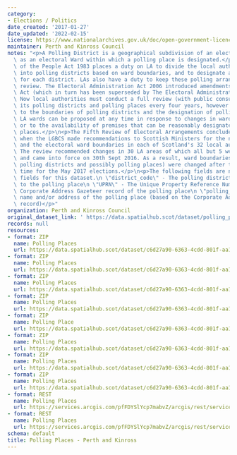 ```yaml
---
category:
- Elections / Politics
date_created: '2017-01-27'
date_updated: '2022-02-15'
license: https://www.nationalarchives.gov.uk/doc/open-government-licence/version/3/
maintainer: Perth and Kinross Council
notes: "<p>A Polling District is a geographical subdivision of an electoral area such\
  \ as an electoral Ward within which a polling place is designated.</p>\n<p>The Representation\
  \ of the People Act 1983 places a duty on LA to divide the local authority area\
  \ into polling districts based on ward boundaries, and to designate a polling place\
  \ for each district. LAs also have a duty to keep these polling arrangements under\
  \ review. The Electoral Administration Act 2006 introduced amendments to the 1983\
  \ Act (which in turn has been superseded by The Electoral Administration Act 2013).\
  \ Now local authorities must conduct a full review (with public consultation) of\
  \ its polling districts and polling places every four years, however adjustments\
  \ to the boundaries of polling districts and the designation of polling places within\
  \ LA wards can be proposed at any time in response to changes in ward boundaries\
  \ or to the availability of premises that can be reasonably designated as polling\
  \ places.</p>\n<p>The Fifth Review of Electoral Arrangements concluded in May 2016\
  \ when the LGBCS made recommendations to Scottish Ministers for the number of Councillors\
  \ and the electoral ward boundaries in each of Scotland's 32 local authorities.\
  \ The review recommended changes in 30 LA areas of which all but 5 were accepted\
  \ and came into force on 30th Sept 2016. As a result, ward boundaries (and therefore\
  \ polling districts and possibly polling places) were changed after this date in\
  \ time for the May 2017 elections.</p>\n<p>The following fields are now MANDATORY\
  \ fields for this dataset.\n \"district_code\" - The polling district code linked\
  \ to the polling place\n \"UPRN\" - The Unique Property Reference Number for the\
  \ Corporate Address Gazeteer record of the polling place\n \"polling_place\" - The\
  \ name and/or address of the polling place (based on the Corporate Address Gazeteer\
  \ record)</p>"
organization: Perth and Kinross Council
original_dataset_link: ' https://data.spatialhub.scot/dataset/polling_places-pk'
records: null
resources:
- format: ZIP
  name: Polling Places
  url: https://data.spatialhub.scot/dataset/c6d27a90-6363-4cdd-801f-aa1b205193dd/resource/fb0f55a5-4f9d-4211-ac88-7b0df9cf87d2/download/pollingplaces2016dec.zip
- format: ZIP
  name: Polling Places
  url: https://data.spatialhub.scot/dataset/c6d27a90-6363-4cdd-801f-aa1b205193dd/resource/97ce3150-8ce9-4f11-a51f-0a3896d34405/download/pollingplaces.zip
- format: ZIP
  name: Polling Places
  url: https://data.spatialhub.scot/dataset/c6d27a90-6363-4cdd-801f-aa1b205193dd/resource/1e406a5d-31bd-456c-9adf-01bcd38c583b/download/polling_places_2019_mar.zip
- format: ZIP
  name: Polling Places
  url: https://data.spatialhub.scot/dataset/c6d27a90-6363-4cdd-801f-aa1b205193dd/resource/bf53b2b5-3786-4249-b9ab-9870bc2e2f94/download/polling_places_2019_jul.zip
- format: ZIP
  name: Polling Place
  url: https://data.spatialhub.scot/dataset/c6d27a90-6363-4cdd-801f-aa1b205193dd/resource/bfe64b5b-2242-4a90-8949-e8852f237839/download/polling_places_2019_aug20.zip
- format: ZIP
  name: Polling Places
  url: https://data.spatialhub.scot/dataset/c6d27a90-6363-4cdd-801f-aa1b205193dd/resource/a9b6b554-13f5-4799-a98e-a9bf21c08c7f/download/polling_places.zip
- format: ZIP
  name: Polling Places
  url: https://data.spatialhub.scot/dataset/c6d27a90-6363-4cdd-801f-aa1b205193dd/resource/2d8ba216-63ce-4a0f-8938-d0ba0370cf64/download/polling_places.zip
- format: ZIP
  name: Polling Places
  url: https://data.spatialhub.scot/dataset/c6d27a90-6363-4cdd-801f-aa1b205193dd/resource/3f7d383f-8faf-4aea-aaa7-8fd153f1dcc9/download/polling_places.zip
- format: REST
  name: Polling Places
  url: https://services.arcgis.com/pfFDYSlYcp7mabvZ/arcgis/rest/services/Polling_places/FeatureServer
- format: REST
  name: Polling Places
  url: https://services.arcgis.com/pfFDYSlYcp7mabvZ/arcgis/rest/services/Polling_places/FeatureServer
schema: default
title: Polling Places - Perth and Kinross
---
```

